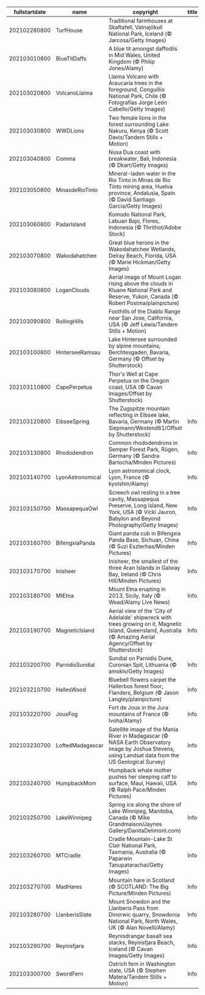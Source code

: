 |fullstartdate|name|copyright|title|image|
|--|--|--|--|--|
202102280800|TurfHouse|Traditional farmhouses at Skaftafell, Vatnajökull National Park, Iceland (© Jarcosa/Getty Images)||![](/en-AU/2021/03/202102280800TurfHouse.jpg)|
202103010800|BlueTitDaffs|A blue tit amongst daffodils in Mid Wales, United Kingdom (© Philip Jones/Alamy)||![](/en-AU/2021/03/202103010800BlueTitDaffs.jpg)|
202103020800|VolcanoLlaima|Llaima Volcano with Araucaria trees in the foreground, Conguillío National Park, Chile (© Fotografías Jorge León Cabello/Getty Images)||![](/en-AU/2021/03/202103020800VolcanoLlaima.jpg)|
202103030800|WWDLions|Two female lions in the forest surrounding Lake Nakuru, Kenya (© Scott Davis/Tandem Stills + Motion)||![](/en-AU/2021/03/202103030800WWDLions.jpg)|
202103040800|Comma|Nusa Dua coast with breakwater, Bali, Indonesia (© Dkart/Getty Images)||![](/en-AU/2021/03/202103040800Comma.jpg)|
202103050800|MinasdeRioTinto|Mineral-laden water in the Rio Tinto in Minas de Rio Tinto mining area, Huelva province, Andalusia, Spain (© David Santiago Garcia/Getty Images)||![](/en-AU/2021/03/202103050800MinasdeRioTinto.jpg)|
202103060800|PadarIsland|Komodo National Park, Labuan Bajo, Flores, Indonesia (© Thrithot/Adobe Stock)||![](/en-AU/2021/03/202103060800PadarIsland.jpg)|
202103070800|Wakodahatchee|Great blue herons in the Wakodahatchee Wetlands, Delray Beach, Florida, USA (© Marie Hickman/Getty Images)||![](/en-AU/2021/03/202103070800Wakodahatchee.jpg)|
202103080800|LoganClouds|Aerial image of Mount Logan rising above the clouds in Kluane National Park and Reserve, Yukon, Canada (© Robert Postma/plainpicture)||![](/en-AU/2021/03/202103080800LoganClouds.jpg)|
202103090800|RollingHills|Foothills of the Diablo Range near San Jose, California, USA (© Jeff Lewis/Tandem Stills + Motion)||![](/en-AU/2021/03/202103090800RollingHills.jpg)|
202103100800|HinterseeRamsau|Lake Hintersee surrounded by alpine mountains, Berchtesgaden, Bavaria, Germany (© Offset by Shutterstock)||![](/en-AU/2021/03/202103100800HinterseeRamsau.jpg)|
202103110800|CapePerpetua|Thor's Well at Cape Perpetua on the Oregon coast, USA (© Cavan Images/Offset by Shutterstock)||![](/en-AU/2021/03/202103110800CapePerpetua.jpg)|
202103120800|EibseeSpring|The Zugspitze mountain reflecting in Eibsee lake, Bavaria, Germany (© Martin Siepmann/Westend61/Offset by Shutterstock)|Info|![](/en-AU/2021/03/202103120800EibseeSpring.jpg)|
202103130800|Rhododendron|Common rhododendrons in Semper Forest Park, Rügen, Germany (© Sandra Bartocha/Minden Pictures)|Info|![](/en-AU/2021/03/202103130800Rhododendron.jpg)|
202103140700|LyonAstronomical|Lyon astronomical clock, Lyon, France (© kyolshin/Alamy)|Info|![](/en-AU/2021/03/202103140700LyonAstronomical.jpg)|
202103150700|MassapequaOwl|Screech owl resting in a tree cavity, Massapequa Preserve, Long Island, New York, USA (© Vicki Jauron, Babylon and Beyond Photography/Getty Images)|Info|![](/en-AU/2021/03/202103150700MassapequaOwl.jpg)|
202103160700|BifengxiaPanda|Giant panda cub in Bifengxia Panda Base, Sichuan, China (© Suzi Eszterhas/Minden Pictures)|Info|![](/en-AU/2021/03/202103160700BifengxiaPanda.jpg)|
202103170700|Inisheer|Inisheer, the smallest of the three Aran Islands in Galway Bay, Ireland (© Chris Hill/Minden Pictures)|Info|![](/en-AU/2021/03/202103170700Inisheer.jpg)|
202103180700|MtEtna|Mount Etna erupting in 2013, Sicily, Italy (© Wead/Alamy Live News)|Info|![](/en-AU/2021/03/202103180700MtEtna.jpg)|
202103190700|MagneticIsland|Aerial view of the 'City of Adelaide' shipwreck with trees growing on it, Magnetic Island, Queensland, Australia (© Amazing Aerial Agency/Offset by Shutterstock)|Info|![](/en-AU/2021/03/202103190700MagneticIsland.jpg)|
202103200700|ParnidisSundial|Sundial on Parnidis Dune, Curonian Spit, Lithuania (© amoklv/Getty Images)|Info|![](/en-AU/2021/03/202103200700ParnidisSundial.jpg)|
202103210700|HallesWood|Bluebell flowers carpet the Hallerbos forest floor, Flanders, Belgium (© Jason Langley/plainpicture)|Info|![](/en-AU/2021/03/202103210700HallesWood.jpg)|
202103220700|JouxFog|Fort de Joux in the Jura mountains of France (© Ivoha/Alamy)|Info|![](/en-AU/2021/03/202103220700JouxFog.jpg)|
202103230700|LoftedMadagascar|Satellite image of the Mania River in Madagascar (© NASA Earth Observatory image by Joshua Stevens, using Landsat data from the US Geological Survey)|Info|![](/en-AU/2021/03/202103230700LoftedMadagascar.jpg)|
202103240700|HumpbackMom|Humpback whale mother pushes her sleeping calf to surface, Maui, Hawaii, USA (© Ralph Pace/Minden Pictures)|Info|![](/en-AU/2021/03/202103240700HumpbackMom.jpg)|
202103250700|LakeWinnipeg|Spring ice along the shore of Lake Winnipeg, Manitoba, Canada (© Mike Grandmaison/Jaynes Gallery/DanitaDelimont.com)|Info|![](/en-AU/2021/03/202103250700LakeWinnipeg.jpg)|
202103260700|MTCradle|Cradle Mountain-Lake St Clair National Park, Tasmania, Australia (© Paparwin Tanupatarachai/Getty Images)|Info|![](/en-AU/2021/03/202103260700MTCradle.jpg)|
202103270700|MadHares|Mountain hare in Scotland (© SCOTLAND: The Big Picture/Minden Pictures)|Info|![](/en-AU/2021/03/202103270700MadHares.jpg)|
202103280700|LlanberisSlate|Mount Snowdon and the Llanberis Pass from Dinorwic quarry, Snowdonia National Park, North Wales, UK (© Alan Novelli/Alamy)|Info|![](/en-AU/2021/03/202103280700LlanberisSlate.jpg)|
202103290700|Reynisfjara|Reynisdrangar basalt sea stacks, Reynisfjara Beach, Iceland (© Cavan Images/Getty Images)|Info|![](/en-AU/2021/03/202103290700Reynisfjara.jpg)|
202103300700|SwordFern|Ostrich fern in Washington state, USA (© Stephen Matera/Tandem Stills + Motion)|Info|![](/en-AU/2021/03/202103300700SwordFern.jpg)|
